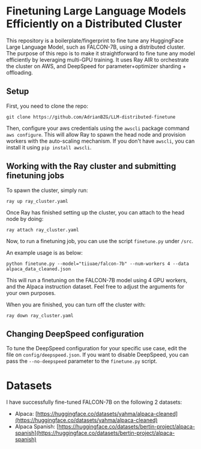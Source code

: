 # Finetuning Large Language Models Efficiently on a Distributed Cluster

This repository is a boilerplate/fingerprint to fine tune any HuggingFace Large Language Model, such as FALCON-7B, using a distributed cluster.
The purpose of this repo is to make it straightforward to fine tune any model efficiently by leveraging multi-GPU training.
It uses Ray AIR to orchestrate the cluster on AWS, and DeepSpeed for parameter+optimizer sharding + offloading.

## Setup

First, you need to clone the repo:

`git clone https://github.com/AdrianBZG/LLM-distributed-finetune`

Then, configure your aws credentials using the `awscli` package command `aws configure`. This will allow Ray to spawn the head node and provision workers with the auto-scaling mechanism. If you don't have `awscli`, you can install it using `pip install awscli`.

## Working with the Ray cluster and submitting finetuning jobs

To spawn the cluster, simply run:

`ray up ray_cluster.yaml`

Once Ray has finished setting up the cluster, you can attach to the head node by doing:

`ray attach ray_cluster.yaml`

Now, to run a finetuning job, you can use the script `finetune.py` under `/src`.

An example usage is as below:

`python finetune.py --model="tiiuae/falcon-7b" --num-workers 4 --data alpaca_data_cleaned.json`

This will run a finetuning on the FALCON-7B model using 4 GPU workers, and the Alpaca instruction dataset. Feel free to adjust the arguments for your own purposes.

When you are finished, you can turn off the cluster with:

`ray down ray_cluster.yaml`

## Changing DeepSpeed configuration

To tune the DeepSpeed configuration for your specific use case, edit the file on `config/deepspeed.json`. If you want to disable DeepSpeed, you can pass the `--no-deepspeed` parameter to the `finetune.py` script.

# Datasets

I have successfully fine-tuned FALCON-7B on the following 2 datasets:

- Alpaca: [https://huggingface.co/datasets/yahma/alpaca-cleaned](https://huggingface.co/datasets/yahma/alpaca-cleaned)
- Alpaca Spanish: [https://huggingface.co/datasets/bertin-project/alpaca-spanish](https://huggingface.co/datasets/bertin-project/alpaca-spanish)
